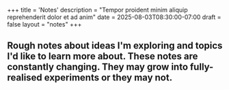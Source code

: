 +++
title = 'Notes'
description = "Tempor proident minim aliquip reprehenderit dolor et ad anim"
date = 2025-08-03T08:30:00-07:00
draft = false
layout = "notes"
+++

## Rough notes about ideas I'm exploring and topics I'd like to learn more about. These notes are constantly changing. They may grow into fully-realised experiments or they may not.

